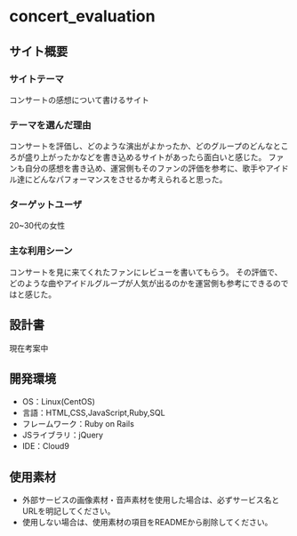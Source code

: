 # concert_evaluation

## サイト概要
### サイトテーマ
コンサートの感想について書けるサイト

### テーマを選んだ理由
コンサートを評価し、どのような演出がよかったか、どのグループのどんなところが盛り上がったかなどを書き込めるサイトがあったら面白いと感じた。
ファンも自分の感想を書き込め、運営側もそのファンの評価を参考に、歌手やアイドル達にどんなパフォーマンスをさせるか考えられると思った。

### ターゲットユーザ
20~30代の女性

### 主な利用シーン
コンサートを見に来てくれたファンにレビューを書いてもらう。
その評価で、どのような曲やアイドルグループが人気が出るのかを運営側も参考にできるのではと感じた。

## 設計書
現在考案中

## 開発環境
- OS：Linux(CentOS)
- 言語：HTML,CSS,JavaScript,Ruby,SQL
- フレームワーク：Ruby on Rails
- JSライブラリ：jQuery
- IDE：Cloud9

## 使用素材
- 外部サービスの画像素材・音声素材を使用した場合は、必ずサービス名とURLを明記してください。
- 使用しない場合は、使用素材の項目をREADMEから削除してください。